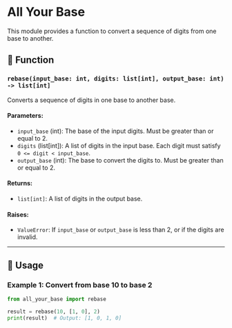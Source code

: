 # All Your Base

This module provides a function to convert a sequence of digits from one base to another.

## 📝 Function

### `rebase(input_base: int, digits: list[int], output_base: int) -> list[int]`

Converts a sequence of digits in one base to another base.

#### Parameters:
- `input_base` (int): The base of the input digits. Must be greater than or equal to 2.
- `digits` (list[int]): A list of digits in the input base. Each digit must satisfy `0 <= digit < input_base`.
- `output_base` (int): The base to convert the digits to. Must be greater than or equal to 2.

#### Returns:
- `list[int]`: A list of digits in the output base.

#### Raises:
- `ValueError`: If `input_base` or `output_base` is less than 2, or if the digits are invalid.

---

## 🚀 Usage

### Example 1: Convert from base 10 to base 2
```python
from all_your_base import rebase

result = rebase(10, [1, 0], 2)
print(result)  # Output: [1, 0, 1, 0]